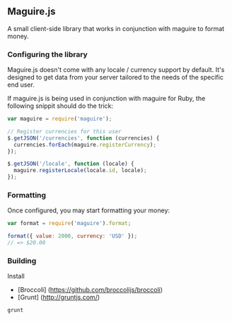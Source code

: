 ## Maguire.js

A small client-side library that works in conjunction with maguire to format money.

### Configuring the library

Maguire.js doesn't come with any locale / currency support by default. It's designed to get data from your server tailored to the needs of the specific end user.

If maguire.js is being used in conjunction with maguire for Ruby, the following snippit should do the trick:

```javascript
var maguire = require('maguire');

// Register currencies for this user
$.getJSON('/currencies', function (currencies) {
  currencies.forEach(maguire.registerCurrency);
});

$.getJSON('/locale', function (locale) {
  maguire.registerLocale(locale.id, locale);
});
```

### Formatting

Once configured, you may start formatting your money:

```javascript
var format = require('maguire').format;

format({ value: 2000, currency: 'USD' });
// => $20.00
```

### Building

Install 
- [Broccoli] (https://github.com/broccolijs/broccoli)
- [Grunt] (http://gruntjs.com/)

```
grunt
```
